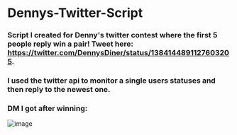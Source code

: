 # Dennys-Twitter-Script
### Script I created for Denny's twitter contest where the first 5 people reply win a pair! Tweet here: https://twitter.com/DennysDiner/status/1384144891127603205. 

### I used the twitter api to monitor a single users statuses and then reply to the newest one. 

### DM I got after winning: 
![image](https://user-images.githubusercontent.com/113065654/212283985-0ab53b96-016d-415d-b80b-7cbc61e46fc7.png)

